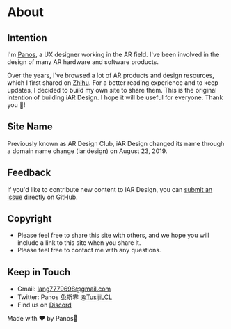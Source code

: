 # About

## Intention
I'm [Panos](https://www.linkedin.com/in/tusiji/), a UX designer working in the AR field. I've been involved in the design of many AR hardware and software products.

Over the years, I've browsed a lot of AR products and design resources, which I first shared on [Zhihu](https://zhuanlan.zhihu.com/mylcl). For a better reading experience and to keep updates, I decided to build my own site to share them. This is the original intention of building iAR Design. I hope it will be useful for everyone. Thank you 🙏!

## Site Name
Previously known as AR Design Club, iAR Design changed its name through a domain name change (iar.design) on August 23, 2019.

## Feedback
If you'd like to contribute new content to iAR Design, you can [submit an issue](https://github.com/Tusiji/iar-design/issues) directly on GitHub.

## Copyright
- Please feel free to share this site with others, and we hope you will include a link to this site when you share it.
- Please feel free to contact me with any questions.

## Keep in Touch
- Gmail: lang7779698@gmail.com
- Twitter: Panos 兔斯霁 [@TusijiLCL](https://twitter.com/TusijiLCL)
- Find us on [Discord](https://discord.gg/BSMTq3Kmas)

Made with ❤️ by Panos🐰